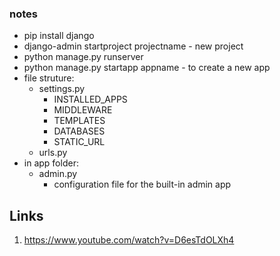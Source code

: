 ### notes
- pip install django
- django-admin startproject projectname - new project
- python manage.py runserver
- python manage.py startapp appname - to create a new app
- file struture:
  - settings.py
    - INSTALLED_APPS
    - MIDDLEWARE
    - TEMPLATES
    - DATABASES
    - STATIC_URL
  - urls.py
- in app folder:
  - admin.py
    - configuration file for the built-in admin app
  
  
  
  
  
## Links
1. https://www.youtube.com/watch?v=D6esTdOLXh4
